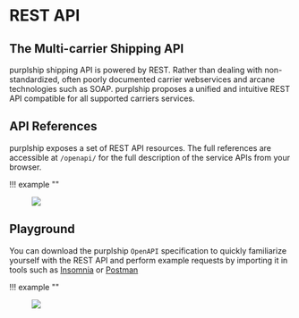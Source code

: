 # REST API


## The Multi-carrier Shipping API

purplship shipping API is powered by REST. Rather than dealing with non-standardized, 
often poorly documented carrier webservices and arcane technologies such as SOAP. purplship
proposes a unified and intuitive REST API compatible for all supported carriers services.


## API References

purplship exposes a set of REST API resources. The full references are accessible at `/openapi/`
for the full description of the service APIs from your browser.

!!! example ""
    <figure>
      <img src="/images/REST-API.png" />
    </figure>


## Playground

You can download the purplship `OpenAPI` specification to quickly familiarize yourself with the 
REST API and perform example requests by importing it in tools such as [Insomnia](https://insomnia.rest/download) or 
[Postman](https://www.postman.com/product/rest-client/)


!!! example ""
    <figure>
      <img src="/images/insomnia.png" />
    </figure>

